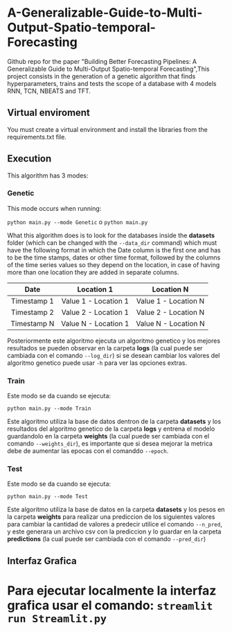 # A-Generalizable-Guide-to-Multi-Output-Spatio-temporal-Forecasting
Github repo for the paper "Building Better Forecasting Pipelines: A Generalizable Guide to Multi-Output Spatio-temporal Forecasting",This project consists in the generation of a genetic algorithm that finds hyperparameters, trains and tests the scope of a database with 4 models RNN, TCN, NBEATS and TFT.

## Virtual enviroment
You must create a virtual environment and install the libraries from the requirements.txt file.

## Execution
This algorithm has 3 modes:

### Genetic
This mode occurs when running:

`python main.py --mode Genetic` o `python main.py`

What this algorithm does is to look for the databases inside the **datasets** folder (which can be changed with the `--data_dir` command) which must have the following format in which the Date column is the first one and has to be the time stamps, dates or other time format, followed by the columns of the time series values so they depend on the location, in case of having more than one location they are added in separate columns.

| Date | Location 1  | Location N |
| :------: |:--------:| :-----:|
| Timestamp 1 | Value 1 - Location 1 | Value 1 - Location N |
| Timestamp 2 | Value 2 - Location 1 | Value 2 - Location N |
| Timestamp N | Value N - Location 1 | Value N - Location N |

Posteriormente este algoritmo ejecuta un algoritmo genetico y los mejores resultados se pueden observar en la carpeta **logs** (la cual puede ser cambiada con el comando `--log_dir`)
si se desean cambiar los valores del algoritmo genetico puede usar `-h` para ver las opciones extras.

### Train
Este modo se da cuando se ejecuta:

`python main.py --mode Train`

Este algoritmo utiliza la base de datos dentron de la carpeta **datasets** y los resultados del algoritmo genetico de la carpeta **logs** y entrena el modelo guardandolo en la carpeta **weights** (la cual puede ser cambiada con el comando `--weights_dir`), es importante que si desea mejorar la metrica debe de aumentar las epocas con el comanddo `--epoch`.

### Test
Este modo se da cuando se ejecuta:

`python main.py --mode Test`

Este algoritmo utiliza la base de datos en la carpeta **datasets** y  los pesos en la carpeta **weights** para realizar una prediccion de los siguientes valores para cambiar la cantidad de valores a predecir utilice el comando 	`--n_pred`, y este generara un archivo csv con la prediccion y lo guardar en la carpeta **predictions** (la cual puede ser cambiada con el comando `--pred_dir`)


## Interfaz Grafica
Para ejecutar localmente la interfaz grafica usar el comando:
`streamlit run Streamlit.py`
=======



